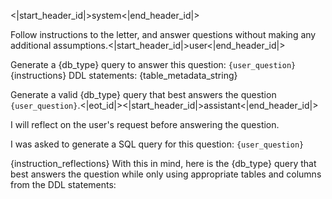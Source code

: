 <|start_header_id|>system<|end_header_id|>

Follow instructions to the letter, and answer questions without making any additional assumptions.<|start_header_id|>user<|end_header_id|>

Generate a {db_type} query to answer this question: `{user_question}`
{instructions}
DDL statements:
{table_metadata_string}

Generate a valid {db_type} query that best answers the question `{user_question}`.<|eot_id|><|start_header_id|>assistant<|end_header_id|>

I will reflect on the user's request before answering the question.

I was asked to generate a SQL query for this question: `{user_question}`

{instruction_reflections}
With this in mind, here is the {db_type} query that best answers the question while only using appropriate tables and columns from the DDL statements:
```sql
